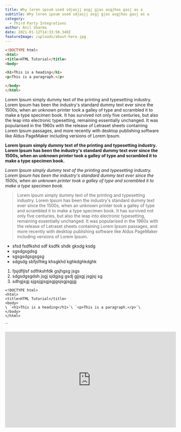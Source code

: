 ```yaml
---
title: Why loren ipsum used sdjasjj asgj gjas asgjhas gasj as a
subtitle: Why loren ipsum used sdjasjj asgj gjas asgjhas gasj as a
category:
  - Third Party Integrations
author: Anil Sharma
date: 2021-01-12T14:33:50.340Z
featureImage: /uploads/about-hero.jpg
---
```

```html
<!DOCTYPE html>
<html>
<title>HTML Tutorial</title>
<body>

<h1>This is a heading</h1>
<p>This is a paragraph.</p>

</body>
</html>
```

Lorem Ipsum simply dummy text of the printing and typesetting industry. Lorem Ipsum has been the industry's standard dummy text ever since the 1500s, when an unknown printer took a galley of type and scrambled it to make a type specimen book. It has survived not only five centuries, but also the leap into electronic typesetting, remaining essentially unchanged. It was popularised in the 1960s with the release of Letraset sheets containing Lorem Ipsum passages, and more recently with desktop publishing software like Aldus PageMaker including versions of Lorem Ipsum.

**Lorem Ipsum simply dummy text of the printing and typesetting industry. Lorem Ipsum has been the industry's standard dummy text ever since the 1500s, when an unknown printer took a galley of type and scrambled it to make a type specimen book.** 

*Lorem Ipsum simply dummy text of the printing and typesetting industry. Lorem Ipsum has been the industry's standard dummy text ever since the 1500s, when an unknown printer took a galley of type and scrambled it to make a type specimen book.* 

> Lorem Ipsum simply dummy text of the printing and typesetting industry. Lorem Ipsum has been the industry's standard dummy text ever since the 1500s, when an unknown printer took a galley of type and scrambled it to make a type specimen book. It has survived not only five centuries, but also the leap into electronic typesetting, remaining essentially unchanged. It was popularised in the 1960s with the release of Letraset sheets containing Lorem Ipsum passages, and more recently with desktop publishing software like Aldus PageMaker including versions of Lorem Ipsum.

* sfsd fsdfkshd sdf ksdfk shdk gksdg ksdg
* sgsdgsgdsg
* sgsgsdgsgsgsg
* sdgsdg sbfjsfhkg khsgkhd kghkdghkdghk

1. fjsjdfljlsf sdfhkshfdk gsjhgsg jsgs
2. sdgsdgsgdsh jsgj sjdgjsg gsdj gjjsgj jsgjsj sg
3. sdhgjsgj sjgsjgjsgjsgjgsjsgjsgjgj

`<!DOCTYPE html>`\
`<html>`\
`<title>HTML Tutorial</title>`\
`<body>`\
``\
`<h1>This is a heading</h1>`\
`<p>This is a paragraph.</p>`\``\
`</body>`\
`</html>`

``

<script src="https://gist.github.com/ascodelab/f5c8620b466bb8a777dc6b8f988eea05.js"></script>

<iframe width="560" height="315" src="https://www.youtube.com/embed/y-3qZyE-v-s" frameborder="0" allow="accelerometer; autoplay; clipboard-write; encrypted-media; gyroscope; picture-in-picture" allowfullscreen=""> </iframe>
